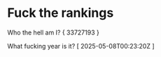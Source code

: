 # Fuck the rankings

Who the hell am I?
{ 33727193 }

What fucking year is it?
[ 2025-05-08T00:23:20Z ]
